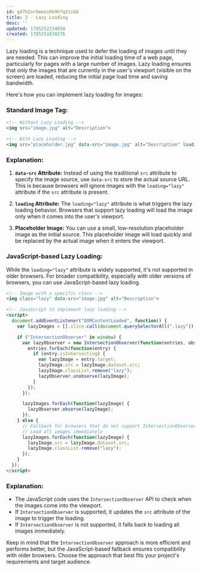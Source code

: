 ```yaml
---
id: q47h2or0emoi0k9h7q2zib8
title: 2 - Lazy Loading
desc: ''
updated: 1705252234050
created: 1705251838276
---
```


Lazy loading is a technique used to defer the loading of images until they are needed. This can improve the initial loading time of a web page, particularly for pages with a large number of images. Lazy loading ensures that only the images that are currently in the user's viewport (visible on the screen) are loaded, reducing the initial page load time and saving bandwidth.

Here's how you can implement lazy loading for images:

### Standard Image Tag:

```html
<!-- Without Lazy Loading -->
<img src="image.jpg" alt="Description">

<!-- With Lazy Loading -->
<img src="placeholder.jpg" data-src="image.jpg" alt="Description" loading="lazy">
```

### Explanation:

1. **`data-src` Attribute:**
   Instead of using the traditional `src` attribute to specify the image source, use `data-src` to store the actual source URL. This is because browsers will ignore images with the `loading="lazy"` attribute if the `src` attribute is present.

2. **`loading` Attribute:**
   The `loading="lazy"` attribute is what triggers the lazy loading behavior. Browsers that support lazy loading will load the image only when it comes into the user's viewport.

3. **Placeholder Image:**
   You can use a small, low-resolution placeholder image as the initial source. This placeholder image will load quickly and be replaced by the actual image when it enters the viewport.

### JavaScript-based Lazy Loading:

While the `loading="lazy"` attribute is widely supported, it's not supported in older browsers. For broader compatibility, especially with older versions of browsers, you can use JavaScript-based lazy loading.

```html
<!-- Image with a specific class -->
<img class="lazy" data-src="image.jpg" alt="Description">

<!-- JavaScript to implement lazy loading -->
<script>
  document.addEventListener("DOMContentLoaded", function() {
    var lazyImages = [].slice.call(document.querySelectorAll(".lazy"));

    if ("IntersectionObserver" in window) {
      var lazyObserver = new IntersectionObserver(function(entries, observer) {
        entries.forEach(function(entry) {
          if (entry.isIntersecting) {
            var lazyImage = entry.target;
            lazyImage.src = lazyImage.dataset.src;
            lazyImage.classList.remove("lazy");
            lazyObserver.unobserve(lazyImage);
          }
        });
      });

      lazyImages.forEach(function(lazyImage) {
        lazyObserver.observe(lazyImage);
      });
    } else {
      // Fallback for browsers that do not support IntersectionObserver
      // Load all images immediately
      lazyImages.forEach(function(lazyImage) {
        lazyImage.src = lazyImage.dataset.src;
        lazyImage.classList.remove("lazy");
      });
    }
  });
</script>
```

### Explanation:

- The JavaScript code uses the `IntersectionObserver` API to check when the images come into the viewport.
- If `IntersectionObserver` is supported, it updates the `src` attribute of the image to trigger the loading.
- If `IntersectionObserver` is not supported, it falls back to loading all images immediately.

Keep in mind that the `IntersectionObserver` approach is more efficient and performs better, but the JavaScript-based fallback ensures compatibility with older browsers. Choose the approach that best fits your project's requirements and target audience.